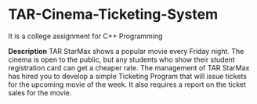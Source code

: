 # TAR-Cinema-Ticketing-System

It is a college assignment for C++ Programming  
   
**Description**
TAR StarMax shows a popular movie every Friday night. The cinema is open to the public, but any students who show their student registration card can get a cheaper rate. The management of TAR StarMax has hired you to develop a simple Ticketing Program that will issue tickets for the upcoming movie of the week. It also requires a report on the ticket sales for the movie.
